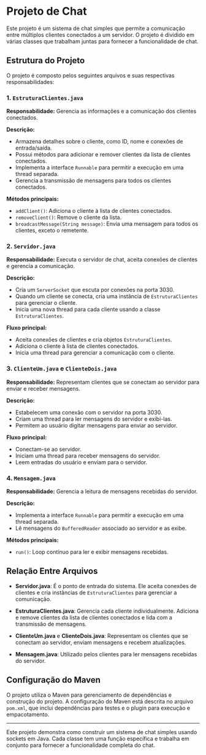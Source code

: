 # Projeto de Chat

Este projeto é um sistema de chat simples que permite a comunicação entre múltiplos clientes conectados a um servidor. O projeto é dividido em várias classes que trabalham juntas para fornecer a funcionalidade de chat.

## Estrutura do Projeto

O projeto é composto pelos seguintes arquivos e suas respectivas responsabilidades:

### 1. `EstruturaClientes.java`

**Responsabilidade:** Gerencia as informações e a comunicação dos clientes conectados.

**Descrição:**

- Armazena detalhes sobre o cliente, como ID, nome e conexões de entrada/saída.
- Possui métodos para adicionar e remover clientes da lista de clientes conectados.
- Implementa a interface `Runnable` para permitir a execução em uma thread separada.
- Gerencia a transmissão de mensagens para todos os clientes conectados.

**Métodos principais:**

- `addClient()`: Adiciona o cliente à lista de clientes conectados.
- `removeClient()`: Remove o cliente da lista.
- `broadcastMessage(String message)`: Envia uma mensagem para todos os clientes, exceto o remetente.

### 2. `Servidor.java`

**Responsabilidade:** Executa o servidor de chat, aceita conexões de clientes e gerencia a comunicação.

**Descrição:**

- Cria um `ServerSocket` que escuta por conexões na porta 3030.
- Quando um cliente se conecta, cria uma instância de `EstruturaClientes` para gerenciar o cliente.
- Inicia uma nova thread para cada cliente usando a classe `EstruturaClientes`.

**Fluxo principal:**

- Aceita conexões de clientes e cria objetos `EstruturaClientes`.
- Adiciona o cliente à lista de clientes conectados.
- Inicia uma thread para gerenciar a comunicação com o cliente.

### 3. `ClienteUm.java` e `ClienteDois.java`

**Responsabilidade:** Representam clientes que se conectam ao servidor para enviar e receber mensagens.

**Descrição:**

- Estabelecem uma conexão com o servidor na porta 3030.
- Criam uma thread para ler mensagens do servidor e exibi-las.
- Permitem ao usuário digitar mensagens para enviar ao servidor.

**Fluxo principal:**

- Conectam-se ao servidor.
- Iniciam uma thread para receber mensagens do servidor.
- Leem entradas do usuário e enviam para o servidor.

### 4. `Mensagem.java`

**Responsabilidade:** Gerencia a leitura de mensagens recebidas do servidor.

**Descrição:**

- Implementa a interface `Runnable` para permitir a execução em uma thread separada.
- Lê mensagens do `BufferedReader` associado ao servidor e as exibe.

**Métodos principais:**

- `run()`: Loop contínuo para ler e exibir mensagens recebidas.

## Relação Entre Arquivos

- **Servidor.java**: É o ponto de entrada do sistema. Ele aceita conexões de clientes e cria instâncias de `EstruturaClientes` para gerenciar a comunicação.
  
- **EstruturaClientes.java**: Gerencia cada cliente individualmente. Adiciona e remove clientes da lista de clientes conectados e lida com a transmissão de mensagens.

- **ClienteUm.java** e **ClienteDois.java**: Representam os clientes que se conectam ao servidor, enviam mensagens e recebem atualizações.

- **Mensagem.java**: Utilizado pelos clientes para ler mensagens recebidas do servidor.

## Configuração do Maven

O projeto utiliza o Maven para gerenciamento de dependências e construção do projeto. A configuração do Maven está descrita no arquivo `pom.xml`, que inclui dependências para testes e o plugin para execução e empacotamento.

---

Este projeto demonstra como construir um sistema de chat simples usando sockets em Java. Cada classe tem uma função específica e trabalha em conjunto para fornecer a funcionalidade completa do chat.
